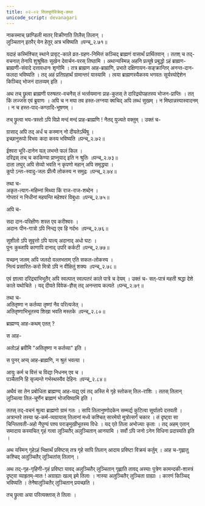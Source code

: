 ```yaml
---
title: ०२-०२ तिलचूर्णविक्रेतृ-कथा
unicode_script: devanagari
---
```

नाकस्माच् छाण्डिली मातर् विक्रीणाति तिलैस् तिलान् ।  
लुञ्चितान् इतरैर् येन हेतुर् अत्र भविष्यति ॥पन्च्_२.७१॥  

यदाहं कस्मिंश्चित् स्थाने प्रावृट्-काले व्रत-ग्रहण-निमित्तं कञ्चिद् ब्राह्मणं वासार्थं प्रार्थितवान् । ततश् च तद्-वचनात् तेनापि शुश्रूषितः सुखेन देवार्चन-परस् तिष्ठामि । अथान्यस्मिन्न् अहनि प्रत्यूषे प्रबुद्धो ऽहं ब्राह्मण-ब्राह्मणी-संवादे दत्तावधानः शृणोमि । तत्र ब्राह्मण आह-ब्राह्मणि, प्रभाते दक्षिणायन-सङ्क्रान्तिर् अनन्त-दान-फलदा भविष्यति । तद् अहं प्रतिग्रहार्थं ग्रामान्तरं यास्यामि । त्वया ब्राह्मणस्यैकस्य भगवतः सूर्यस्योद्देशेन किञ्चिद् भोजनं दातव्यम् इति ।  

अथ तच् छ्रुत्वा ब्राह्मणी परुषतर-वचनैस् तं भर्त्सयमाना प्राह-कुतस् ते दारिद्र्योपहतस्य भोजन-प्राप्तिः । तत् किं लज्जस एवं ब्रुवाणः । अपि च न मया तव हस्त-लग्नया क्वचिद् अपि लब्धं सुखम् । न मिष्ठान्नस्यास्वादनम् । न च हस्त-पाद-कण्ठादि-भूषणम् ।  

तच् छ्रुत्वा भय-त्रस्तो ऽपि विप्रो मन्दं मन्दं प्राह-ब्राह्मणि ! नैतद् युज्यते वक्तुम् । उक्तं च-  

ग्रासाद् अपि तद् अर्धं च कस्मान् नो दीयतेऽर्थिषु ।  
इच्छानुरूपो विभवः कदा कस्य भविष्यति ॥पन्च्_२.७२॥  

ईश्वरा भूरि-दानेन यल् लभन्ते फलं किल ।  
दरिद्रस् तच् च काकिण्या प्राप्नुयाद् इति न श्रुतिः ॥पन्च्_२.७३॥  
दाता लघुर् अपि सेव्यो भवति न कृपणो महान् अपि समृद्ध्या ।  
कूपो ऽन्तः-स्वादु-जलः प्रीत्यै लोकस्य न समुद्रः ॥पन्च्_२.७४॥  

तथा च-  
अकृत-त्याग-महिम्नां मिथ्या किं राज-राज-शब्देन ।  
गोप्तारं न निधीनां महयन्ति महेश्वरं विबुधाः ॥पन्च्_२.७५॥  

अपि च-  

सदा दान-परिक्षीणः शस्त एव करीश्वरः ।  
अदानः पीन-गात्रो ऽपि निन्द्य एव हि गर्दभः ॥पन्च्_२.७६॥  

सुशीलो ऽपि सुवृत्तो ऽपि यात्य् अदानाद् अधो घटः ।  
पुनः कुब्जापि काणापि दानाद् उपरि कर्कटी ॥पन्च्_२.७७॥  

यच्छन् जलम् अपि जलदो वल्लभताम् एति सकल-लोकस्य ।  
नित्यं प्रसारित-करो मित्रो ऽपि न वीक्षितुं शक्यः ॥पन्च्_२.७८॥  

एवं ज्ञात्वा दरिद्र्याभिभूतैर् अपि स्वल्पात् स्वल्पतरं काले पात्रे च देयम् । उक्तं च-
सत्-पात्रं महती श्रद्धा देशे काले यथोचिते ।
यद् दीयते विवेक-ज्ञैस् तद् अनन्ताय कल्पते ॥पन्च्_२.७९॥  

तथा च-  
अतितृष्णा न कर्तव्या तृष्णां नैव परित्यजेत् ।  
अतितृष्णाभिभूतस्य शिखा भवति मस्तके ॥पन्च्_२.८०॥  

ब्राह्मण्य् आह-कथम् एतत् ?  

स आह-  

<div class="js_include" url="../02-03_shavarashUkarakathA/"  newLevelForH1="3" includeTitle="true"> </div>

अतोऽहं ब्रवीमि "अतितृष्णा न कर्तव्या" इति ।  

स पुनर् अप्य् आह-ब्राह्मणि, न श्रुतं भवत्या ।  

आयुः कर्म च वित्तं च विद्या निधनम् एव च ।  
पञ्चैतानि हि सृज्यन्ते गर्भस्थस्यैव देहिनः ॥पन्च्_२.८४॥  

अथैवं सा तेन प्रबोधिता ब्राह्मण्य् आह-यद्य् एवं तद् अस्ति मे गृहे स्तोकस् तिल-राशिः । ततस् तिलान् लुञ्चित्वा तिल-चूर्णेन ब्राह्मणं भोजयिष्यामि इति ।  

ततस् तद्-वचनं श्रुत्वा ब्राह्मणो ग्रामं गतः । सापि तिलानुष्णोदकेन सम्मर्द्य कुटित्वा सूर्यातपे दत्तवती । अत्रान्तरे तस्या ग्र्ह-कर्म-व्यग्रायास् तिलानां मध्ये कश्चित् सारमेयो मूत्रोत्सर्गं चकार । तं दृष्ट्वा सा चिन्तितवती-अहो नैपुण्यं पश्य पराङ्मुखीभूतस्य विधेः । यद् एते तिला अभोज्याः कृताः । तद् अहम् एतान् समादाय कस्यचित् गृहं गत्वा लुञ्चितैर् अलुञ्चितान् आनयामि । सर्वो ऽपि जनो ऽनेन विधिना प्रदास्यति इति ।  

अथ यस्मिन् गृहेऽहं भिक्षार्थं प्रविष्टस् तत्र गृहे सापि तिलान् आदाय प्रविष्टा विक्रयं कर्तुम् । आह च-गृह्णातु कश्चिद् अलुञ्चितैर् लुञ्चितांस् तिलान् ।  

अथ तद्-गृह-गृहिणी-गृहं प्रविष्टा यावद् अलुञ्चितैर् लुञ्चितान् गृह्णाति तावद् अस्याः पुत्रेण कामन्दकी-शास्त्रं दृष्ट्वा व्याहृतम्-मातः ! अग्राह्याः खल्व् इमे तिलाः । नास्या अलुञ्चितैर् लुञ्चिता ग्राह्याः । कारणं किञ्चिद् भविष्यति । तेनैषालुञ्चितैर् लुञ्चितान् प्रयच्छति ।  

तच् छ्रुत्वा अया परित्यक्तास् ते तिलाः ।  
